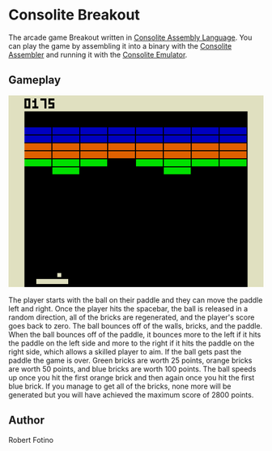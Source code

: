 # Consolite Breakout

The arcade game Breakout written in [Consolite Assembly Language](https://github.com/rfotino/consolite-assembler/blob/master/docs/assembly.md).
You can play the game by assembling it into a binary with the
[Consolite Assembler](https://github.com/rfotino/consolite-assembler)
and running it with the [Consolite Emulator](https://github.com/rfotino/consolite-emulator).

## Gameplay

![Breakout Gameplay](screenshot.png)

The player starts with the ball on their paddle and they can move the
paddle left and right. Once the player hits the spacebar, the ball is
released in a random direction, all of the bricks are regenerated, and
the player's score goes back to zero. The ball bounces off of the walls,
bricks, and the paddle. When the ball bounces off of the paddle, it
bounces more to the left if it hits the paddle on the left side and
more to the right if it hits the paddle on the right side, which allows
a skilled player to aim. If the ball gets past the paddle the game is
over. Green bricks are worth 25 points, orange bricks are worth 50 points,
and blue bricks are worth 100 points. The ball speeds up once you hit the
first orange brick and then again once you hit the first blue brick. If
you manage to get all of the bricks, none more will be generated but you
will have achieved the maximum score of 2800 points.

## Author

Robert Fotino
